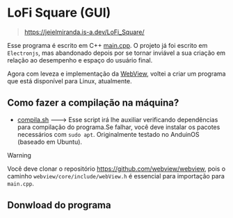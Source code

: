 # LoFi Square (GUI)
> https://jeielmiranda.is-a.dev/LoFi_Square/

Esse programa é escrito em C++ [main.cpp](./main.cpp). O projeto já foi escrito em `Electronjs`, mas abandonado depois por se tornar inviável a sua criação em relação ao desempenho e espaço do usuário final. 

Agora com leveza e implementação da [WebView](https://github.com/webview/webview), voltei a criar um programa que está disponível para Linux, atualmente.

## Como fazer a compilação na máquina?

- [compila.sh](./compila.sh) ---> Esse script irá lhe auxiliar verificando dependências para compilação do programa.Se falhar, você deve instalar os pacotes necessários com `sudo apt`. Originalmente testado no AnduinOS (baseado em Ubuntu).

> [!warning]
> Você deve clonar o repositório https://github.com/webview/webview, pois o caminho `webview/core/include/webView.h` é essencial para importação para `main.cpp`.

## Donwload do programa

